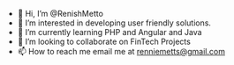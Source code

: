 - 👋 Hi, I’m @RenishMetto
- 👀 I’m interested in developing user friendly solutions.
- 🌱 I’m currently learning PHP and Angular and Java
- 💞️ I’m looking to collaborate on FinTech Projects
- 📫 How to reach me email me at renniemetts@gmail.com

<!---
RenishMetto/RenishMetto is a ✨ special ✨ repository because its `README.md` (this file) appears on your GitHub profile.
You can click the Preview link to take a look at your changes.
--->
